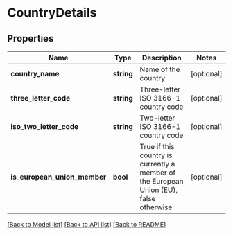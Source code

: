 # CountryDetails

## Properties
Name | Type | Description | Notes
------------ | ------------- | ------------- | -------------
**country_name** | **string** | Name of the country | [optional] 
**three_letter_code** | **string** | Three-letter ISO 3166-1 country code | [optional] 
**iso_two_letter_code** | **string** | Two-letter ISO 3166-1 country code | [optional] 
**is_european_union_member** | **bool** | True if this country is currently a member of the European Union (EU), false otherwise | [optional] 

[[Back to Model list]](../README.md#documentation-for-models) [[Back to API list]](../README.md#documentation-for-api-endpoints) [[Back to README]](../README.md)


